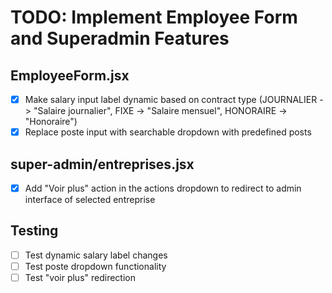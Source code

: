# TODO: Implement Employee Form and Superadmin Features

## EmployeeForm.jsx
- [x] Make salary input label dynamic based on contract type (JOURNALIER -> "Salaire journalier", FIXE -> "Salaire mensuel", HONORAIRE -> "Honoraire")
- [x] Replace poste input with searchable dropdown with predefined posts

## super-admin/entreprises.jsx
- [x] Add "Voir plus" action in the actions dropdown to redirect to admin interface of selected entreprise

## Testing
- [ ] Test dynamic salary label changes
- [ ] Test poste dropdown functionality
- [ ] Test "voir plus" redirection
